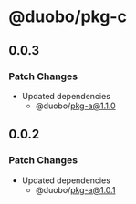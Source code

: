 # @duobo/pkg-c

## 0.0.3

### Patch Changes

- Updated dependencies
  - @duobo/pkg-a@1.1.0

## 0.0.2

### Patch Changes

- Updated dependencies
  - @duobo/pkg-a@1.0.1
